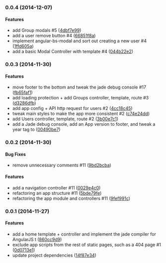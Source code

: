 <a name="0.0.4"></a>
### 0.0.4 (2014-12-07)


#### Features

* add Group modals #5 ([4dbf7e99](git@github.com:martinjezek/ng-node/commit/4dbf7e999ac576fb56a1ba75df5cf9e81de4feb8))
* add a user remove button #4 ([66851f8a](git@github.com:martinjezek/ng-node/commit/66851f8a694981ecd5348235f03dd17f1e51aa14))
* implement angular-bs-modal and sort out creating a new user #4 ([1ffd605a](git@github.com:martinjezek/ng-node/commit/1ffd605af1e6d8dd3abd736ffd32c2c94eb6629d))
* add a basic Modal Controller with template #4 ([044b22e2](git@github.com:martinjezek/ng-node/commit/044b22e24427b9e809ad5f66d2eb1e5c3f0e21e8))


<a name="0.0.3"></a>
### 0.0.3 (2014-11-30)


#### Features

* move footer to the bottom and tweak the jade debug console #17 ([fb65faf1](git@github.com:martinjezek/ng-node/commit/fb65faf1b676b42e73775c418d3529fcffbdf2eb))
* add loading protection + add Groups controller, template, route #3 ([d3286dfb](git@github.com:martinjezek/ng-node/commit/d3286dfbb5b462e72ae915976c9a1ab3049705dc))
* add app config + API http request for users #2 ([4cc18c45](git@github.com:martinjezek/ng-node/commit/4cc18c4543f6f5afc43cdd476c6a75b33b5194fb))
* tweak main styles to make the app more consistent #2 ([c74e24dd](git@github.com:martinjezek/ng-node/commit/c74e24dd3f5d1e2089d39450ef19884d0295588a))
* add Users controller, template, route #2 ([3b00e7c1](git@github.com:martinjezek/ng-node/commit/3b00e7c16b60ab61ad9a9afa3f330002988ac767))
* add a Jade debug console, add an App version to footer, and tweak a year tag to  ([00490be7](git@github.com:martinjezek/ng-node/commit/00490be7175c175a72361b0ab8a86210438c1da9))


### 0.0.2 (2014-11-30)


#### Bug Fixes

* remove unnecessary comments #11 ([9bd2bcba](git@github.com:martinjezek/ng-node/commit/9bd2bcbacc615cebebecd42f425b3ec1b5fa6bf3))


#### Features

* add a navigation controller #11 ([0029e4c0](git@github.com:martinjezek/ng-node/commit/0029e4c09291b7e9996147a36ec7abf2c331e9ee))
* refactoring an app structure #11 ([5bde79fe](git@github.com:martinjezek/ng-node/commit/5bde79febf50a3bc020406dbb8575341d8030232))
* refactoring the app module and controllers #11 ([9fef991c](git@github.com:martinjezek/ng-node/commit/9fef991c7e266a2f4101be696dd474aff3e9a204))


### 0.0.1 (2014-11-27)


#### Features

* add a home template + controller and implement the jade compiler for AngularJS t ([860cc9d9](git@github.com:martinjezek/ng-node/commit/860cc9d9dd04bbf2ed31900261b41f57f737c44b))
* exclude app scripts from the rest of static pages, such as a 404 page #1 ([0d0713e1](git@github.com:martinjezek/ng-node/commit/0d0713e14d00ad6dc444b82b99c1d2ebc88402d9))
* update project dependencies ([14f87e34](git@github.com:martinjezek/ng-node/commit/14f87e34e2b6a5c746108ea0be1175a60359720c))


